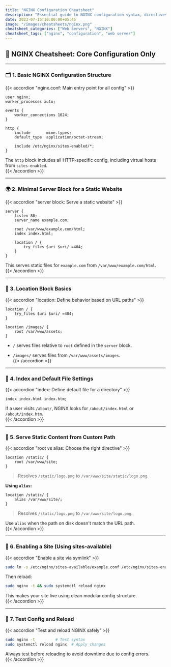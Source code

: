 ```yaml
---
title: "NGINX Configuration Cheatsheet"
description: "Essential guide to NGINX configuration syntax, directives, and context hierarchy"
date: 2023-07-15T10:00:00+05:45
image: "/images/cheatsheets/nginx.png"
cheatsheet_categories: ["Web Servers", "NGINX"]
cheatsheet_tags: ["nginx", "configuration", "web server"]
---
```

## 📘 NGINX Cheatsheet: Core Configuration Only

---

### 🗂 1. Basic NGINX Configuration Structure

{{< accordion "nginx.conf: Main entry point for all config" >}}

```nginx
user nginx;
worker_processes auto;

events {
    worker_connections 1024;
}

http {
    include       mime.types;
    default_type  application/octet-stream;

    include /etc/nginx/sites-enabled/*;
}
```

The `http` block includes all HTTP-specific config, including virtual hosts from `sites-enabled`.  
{{< /accordion >}}

---

### 🌍 2. Minimal Server Block for a Static Website

{{< accordion "server block: Serve a static website" >}}

```nginx
server {
    listen 80;
    server_name example.com;

    root /var/www/example.com/html;
    index index.html;

    location / {
        try_files $uri $uri/ =404;
    }
}
```

This serves static files for `example.com` from `/var/www/example.com/html`.  
{{< /accordion >}}

---

### 🧱 3. Location Block Basics

{{< accordion "location: Define behavior based on URL paths" >}}

```nginx
location / {
    try_files $uri $uri/ =404;
}

location /images/ {
    root /var/www/assets;
}
```

- `/` serves files relative to `root` defined in the `server` block.
    
- `/images/` serves files from `/var/www/assets/images`.  
    {{< /accordion >}}
    

---

### 🧭 4. Index and Default File Settings

{{< accordion "index: Define default file for a directory" >}}

```nginx
index index.html index.htm;
```

If a user visits `/about/`, NGINX looks for `/about/index.html` or `/about/index.htm`.  
{{< /accordion >}}

---

### 📁 5. Serve Static Content from Custom Path

{{< accordion "root vs alias: Choose the right directive" >}}

```nginx
location /static/ {
    root /var/www/site;
}
```

> Resolves `/static/logo.png` to `/var/www/site/static/logo.png`.

**Using `alias`:**

```nginx
location /static/ {
    alias /var/www/site/;
}
```

> Resolves `/static/logo.png` to `/var/www/site/logo.png`.

Use `alias` when the path on disk doesn't match the URL path.  
{{< /accordion >}}

---

### 🪪 6. Enabling a Site (Using sites-available)

{{< accordion "Enable a site via symlink" >}}

```bash
sudo ln -s /etc/nginx/sites-available/example.conf /etc/nginx/sites-enabled/
```

Then reload:

```bash
sudo nginx -t && sudo systemctl reload nginx
```

This makes your site live using clean modular config structure.  
{{< /accordion >}}

---

### 🧪 7. Test Config and Reload

{{< accordion "Test and reload NGINX safely" >}}

```bash
sudo nginx -t         # Test syntax
sudo systemctl reload nginx  # Apply changes
```

Always test before reloading to avoid downtime due to config errors.  
{{< /accordion >}}

